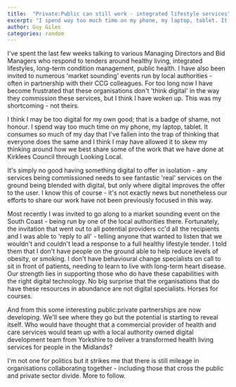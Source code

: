 ```yaml
---
title:  "Private:Public can still work - integrated lifestyle services"
excerpt: "I spend way too much time on my phone, my laptop, tablet. It consumes so much of my day that I've fallen into the trap of thinking that everyone does the same and I think I may have allowed it to skew my thinking."
author: Guy Giles
categories: random
---
```


I've spent the last few weeks talking to various Managing Directors and Bid Managers who respond to tenders around healthy living, integrated lifestyles, long-term condition management, public health. I have also been invited to numerous 'market sounding' events run by local authorities - often in partnership with their CCG colleagues. For too long now I have become frustrated that these organisations don't 'think digital' in the way they commission these services, but I think I have woken up. This was my shortcoming - not theirs.

I think I may be too digital for my own good; that is a badge of shame, not honour. I spend way too much time on my phone, my laptop, tablet. It consumes so much of my day that I've fallen into the trap of thinking that everyone does the same and I think I may have allowed it to skew my thinking around how we best share some of the work that we have done at Kirklees Council through Looking Local. 

It's simply no good having something digital to offer in isolation - any services being commissioned needs to see fantastic 'real' services on the ground being blended with digital, but only where digital improves the offer to the user. I know this of course - it's not exactly news but nonetheless our efforts to share our work have not been previously focused in this way.  

Most recently I was invited to go along to a market sounding event on the South Coast - being run by one of the local authorities there. Fortunately, the invitation that went out to all potential providers cc'd all the recipients and I was able to 'reply to all' - telling anyone that wanted to listen that we wouldn't and couldn't lead a response to a full healthy lifestyle tender. I told them that I don't have people on the ground able to help reduce levels of obesity, or smoking. I don't have behavioural change specialists on call to sit in front of patients, needing to learn to live with long-term heart disease. Our strength lies in supporting those who do have these capabilities with the right digital technology. No big surprise that the organisations that do have these resources in abundance are not digital specialists. Horses for courses. 

And from this some interesting public:private partnerships are now developing. We'll see where they go but the potential is starting to reveal itself. Who would have thought that a commercial provider of health and care services would team up with a local authority owned digital development team from Yorkshire to deliver a transformed health living services for people in the Midlands?

I'm not one for politics but it strikes me that there is still mileage in organisations collaborating together - including those that cross the public and private sector divide. More to follow. 
